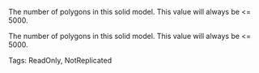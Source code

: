 The number of polygons in this solid model. This value will always be &lt;= 5000.
	
The number of polygons in this solid model. This value will always be &lt;= 5000.

Tags: ReadOnly, NotReplicated